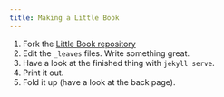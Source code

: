 ```yaml
---
title: Making a Little Book
---
```


1. Fork the [Little Book repository](https://github.com/quarterto/Little-Book)
2. Edit the `_leaves` files. Write something great.
3. Have a look at the finished thing with `jekyll serve`.
4. Print it out.
5. Fold it up (have a look at the back page).

